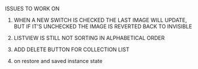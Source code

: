 ISSUES TO WORK ON

1. WHEN A NEW SWITCH IS CHECKED THE LAST IMAGE WILL UPDATE, 
BUT IF IT'S UNCHECKED THE IMAGE IS REVERTED BACK TO INVISIBLE

2. LISTVIEW IS STILL NOT SORTING IN ALPHABETICAL ORDER

3. ADD DELETE BUTTON FOR COLLECTION LIST

4. on restore and saved instance state

